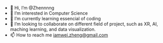 - 👋 Hi, I’m @Zhennnng
- 👀 I’m interested in Computer Science
- 🌱 I’m currently learning essencial of coding
- 💞️ I’m looking to collaborate on different field of project, such as XR, AI, maching learning, and data visualization.
- 📫 How to reach me 
      iamwei.zheng@gmail.com

<!---
Zhennnng/Zhennnng is a ✨ special ✨ repository because its `README.md` (this file) appears on your GitHub profile.
You can click the Preview link to take a look at your changes.
--->
